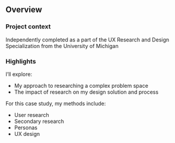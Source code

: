 ## Overview

### Project context

Independently completed as a part of the UX Research and Design Specialization from the University of Michigan

### Highlights

I’ll explore:

- My approach to researching a complex problem space
- The impact of research on my design solution and process

For this case study, my methods include:

- User research
- Secondary research
- Personas
- UX design
